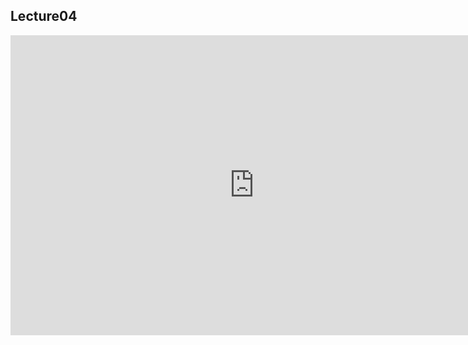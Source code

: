 ## Lecture04 

<iframe src="https://docs.google.com/presentation/d/1oQufo3nW2RGz8uTCfHjyFFlVLEs92Jg3rnAJWoSAw3o/embed?start=true&loop=true&delayms=30000" frameborder="0" width="780" height="480" allowfullscreen="true" mozallowfullscreen="true" webkitallowfullscreen="true"></iframe>